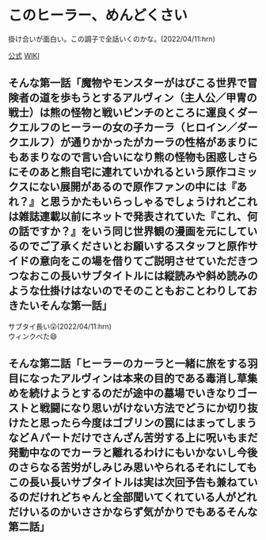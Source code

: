 # このヒーラー、めんどくさい

掛け合いが面白い。この調子で全話いくのかな。(2022/04/11:hrn)  

[公式](https://kono-healer-anime.com/) 
[WIKI](https://ja.wikipedia.org/wiki/%E3%81%93%E3%81%AE%E3%83%92%E3%83%BC%E3%83%A9%E3%83%BC%E3%80%81%E3%82%81%E3%82%93%E3%81%A9%E3%81%8F%E3%81%95%E3%81%84) 

## そんな第一話「魔物やモンスターがはびこる世界で冒険者の道を歩もうとするアルヴィン（主人公／甲冑の戦士）は熊の怪物と戦いピンチのところに運良くダークエルフのヒーラーの女の子カーラ（ヒロイン／ダークエルフ）が通りかかったがカーラの性格があまりにもあまりなので言い合いになり熊の怪物も困惑しさらにそのあと熊自宅に連れていかれるという原作コミックスにない展開があるので原作ファンの中には『あれ？』と思うかたもいらっしゃるでしょうけれどこれは雑誌連載以前にネットで発表されていた『これ、何の話ですか？』をいう同じ世界観の漫画を元にしているのでご了承くださいとお願いするスタッフと原作サイドの意向をこの場を借りてご説明させていただきつつなおこの長いサブタイトルには縦読みや斜め読みのような仕掛けはないのでそのこともおことわりしておきたいそんな第一話」

サブタイ長い:astonished:(2022/04/11:hrn)  
ウィンクべた:smile:  

## そんな第二話「ヒーラーのカーラと一緒に旅をする羽目になったアルヴィンは本来の目的である毒消し草集めを続けようとするのだが途中の墓場でいきなりゴーストと戦闘になり思いがけない方法でどうにか切り抜けたと思ったら今度はゴブリンの罠にはまってしまうなどＡパートだけでさんざん苦労する上に呪いもまだ発動中なのでカーラと離れるわけにもいかないし今後のさらなる苦労がしみじみ思いやられるそれにしてもこの長い長いサブタイトルは実は次回予告も兼ねているのだけれどちゃんと全部聞いてくれている人がどれだけいるのかいささかならず気がかりでもあるそんな第二話」
